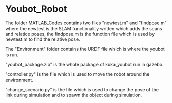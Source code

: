 # Youbot_Robot
The folder MATLAB_Codes contains two files "newtest.m" and "findpose.m" where the newtest is the SLAM functionality written which adds the scans and relatice poses, the findpose.m is the function file which is used by newtest.m to find the relative pose.

The "Environment" folder contains the URDF file which is where the youbot is run.

"youbot_package.zip" is the whole package of kuka_youbot run in gazebo.

"controller.py" is the file which is used to move the robot around the environment.

"change_scenario.py" is the file which is used to change the pose of the link during simulation and to spawn the object during simulation.
